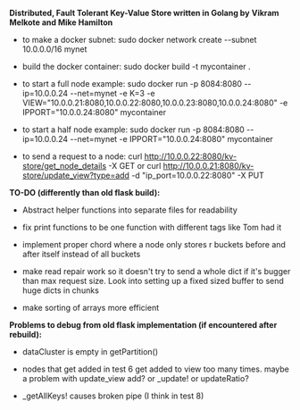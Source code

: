 **Distributed, Fault Tolerant Key-Value Store written in Golang by**
**Vikram Melkote and Mike Hamilton**

* to make a docker subnet:
	sudo docker network create --subnet 10.0.0.0/16 mynet

* build the docker container:
	sudo docker build -t mycontainer .

* to start a full node example: 
	sudo docker run -p 8084:8080 --ip=10.0.0.24 --net=mynet -e K=3 -e VIEW="10.0.0.21:8080,10.0.0.22:8080,10.0.0.23:8080,10.0.0.24:8080" -e IPPORT="10.0.0.24:8080" mycontainer

* to start a half node example:
	sudo docker run -p 8084:8080 --ip=10.0.0.24 --net=mynet -e IPPORT="10.0.0.24:8080" mycontainer

* to send a request to a node:
	curl http://10.0.0.22:8080/kv-store/get_node_details -X GET
	or
	curl http://10.0.0.21:8080/kv-store/update_view?type=add -d "ip_port=10.0.0.22:8080" -X PUT

**TO-DO (differently than old flask build):**

* Abstract helper functions into separate files for readability

* fix print functions to be one function with different tags like Tom had it

* implement proper chord where a node only stores r buckets before and after itself
	instead of all buckets

* make read repair work so it doesn't try to send a whole dict if it's bugger than max request size.
	Look into setting up a fixed sized buffer to send huge dicts in chunks

* make sorting of arrays more efficient

**Problems to debug from old flask implementation (if encountered after rebuild):**

* dataCluster is empty in getPartition()

* nodes that get added in test 6 get added to view too many times.
	maybe a problem with update_view add? or _update! or updateRatio?

* _getAllKeys! causes broken pipe (I think in test 8)


